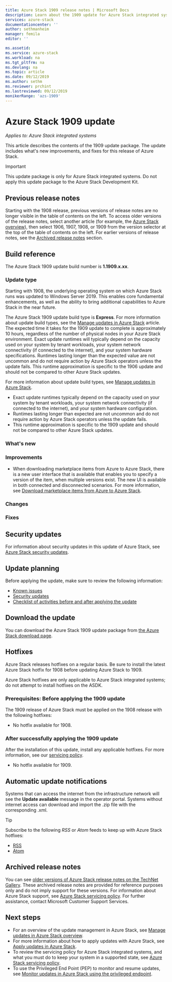 ```yaml
---
title: Azure Stack 1909 release notes | Microsoft Docs
description: Learn about the 1909 update for Azure Stack integrated systems, including what's new, known issues, and where to download the update.
services: azure-stack
documentationcenter: ''
author: sethmanheim
manager: femila
editor: ''

ms.assetid:  
ms.service: azure-stack
ms.workload: na
ms.tgt_pltfrm: na
ms.devlang: na
ms.topic: article
ms.date: 09/12/2019
ms.author: sethm
ms.reviewer: prchint
ms.lastreviewed: 09/12/2019
monikerRange: 'azs-1909'
---
```


# Azure Stack 1909 update

*Applies to: Azure Stack integrated systems*

This article describes the contents of the 1909 update package. The update includes what's new improvements, and fixes for this release of Azure Stack.

> [!IMPORTANT]  
> This update package is only for Azure Stack integrated systems. Do not apply this update package to the Azure Stack Development Kit.

## Previous release notes

Starting with the 1908 release, previous versions of release notes are no longer visible in the table of contents on the left. To access older versions of the release notes, select another article (for example, the [Azure Stack overview](azure-stack-overview.md)), then select 1906, 1907, 1908, or 1909 from the version selector at the top of the table of contents on the left. For earlier versions of release notes, see the [Archived release notes](#archived-release-notes) section.

## Build reference

The Azure Stack 1909 update build number is **1.1909.x.xx**.

### Update type

Starting with 1908, the underlying operating system on which Azure Stack runs was updated to Windows Server 2019. This enables core fundamental enhancements, as well as the ability to bring additional capabilities to Azure Stack in the near future.

The Azure Stack 1909 update build type is **Express**. For more information about update build types, see the [Manage updates in Azure Stack](azure-stack-updates.md) article. The expected time it takes for the 1909 update to complete is approximately 10 hours, regardless of the number of physical nodes in your Azure Stack environment. Exact update runtimes will typically depend on the capacity used on your system by tenant workloads, your system network connectivity (if connected to the internet), and your system hardware specifications. Runtimes lasting longer than the expected value are not uncommon and do not require action by Azure Stack operators unless the update fails. This runtime approximation is specific to the 1906 update and should not be compared to other Azure Stack updates.

For more information about update build types, see [Manage updates in Azure Stack](azure-stack-updates.md).

- Exact update runtimes typically depend on the capacity used on your system by tenant workloads, your system network connectivity (if connected to the internet), and your system hardware configuration.
- Runtimes lasting longer than expected are not uncommon and do not require action by Azure Stack operators unless the update fails.
- This runtime approximation is specific to the 1909 update and should not be compared to other Azure Stack updates.

<!-- ## What's in this update -->

<!-- The current theme (if any) of this release. -->

### What's new

<!-- What's new, also net new experiences and features. -->

### Improvements

- When downloading marketplace items from Azure to Azure Stack, there is a new user interface that is available that enables you to specify a version of the item, when multiple versions exist. The new UI is available in both connected and disconnected scenarios. For more information, see [Download marketplace items from Azure to Azure Stack](azure-stack-download-azure-marketplace-item.md).

### Changes

### Fixes

<!-- Product fixes that came up from customer deployments worth highlighting, especially if there is an SR/ICM associated to it. -->

## Security updates

For information about security updates in this update of Azure Stack, see [Azure Stack security updates](azure-stack-release-notes-security-updates.md).

## Update planning

Before applying the update, make sure to review the following information:

- [Known issues](azure-stack-release-notes-known-issues-1909.md)
- [Security updates](azure-stack-release-notes-security-updates.md)
- [Checklist of activities before and after applying the update](azure-stack-release-notes-checklist.md)

## Download the update

You can download the Azure Stack 1909 update package from [the Azure Stack download page](https://aka.ms/azurestackupdatedownload).

## Hotfixes

Azure Stack releases hotfixes on a regular basis. Be sure to install the latest Azure Stack hotfix for 1908 before updating Azure Stack to 1909.

Azure Stack hotfixes are only applicable to Azure Stack integrated systems; do not attempt to install hotfixes on the ASDK.

### Prerequisites: Before applying the 1909 update

The 1909 release of Azure Stack must be applied on the 1908 release with the following hotfixes:

<!-- One of these. Either no updates at all, nothing is required, or the LATEST hotfix that is required-->
- No hotfix available for 1908.

### After successfully applying the 1909 update

After the installation of this update, install any applicable hotfixes. For more information, see our [servicing policy](azure-stack-servicing-policy.md).

<!-- One of these. Either no updates at all, nothing is required, or the LATEST hotfix that is required-->
- No hotfix available for 1909.

## Automatic update notifications

Systems that can access the internet from the infrastructure network will see the **Update available** message in the operator portal. Systems without internet access can download and import the .zip file with the corresponding .xml.

> [!TIP]  
> Subscribe to the following *RSS* or *Atom* feeds to keep up with Azure Stack hotfixes:
>
> - [RSS](https://support.microsoft.com/app/content/api/content/feeds/sap/en-us/32d322a8-acae-202d-e9a9-7371dccf381b/rss)
> - [Atom](https://support.microsoft.com/app/content/api/content/feeds/sap/en-us/32d322a8-acae-202d-e9a9-7371dccf381b/atom)

## Archived release notes

You can see [older versions of Azure Stack release notes on the TechNet Gallery](https://aka.ms/azsarchivedrelnotes). These archived release notes are provided for reference purposes only and do not imply support for these versions. For information about Azure Stack support, see [Azure Stack servicing policy](azure-stack-servicing-policy.md). For further assistance, contact Microsoft Customer Support Services.

## Next steps

- For an overview of the update management in Azure Stack, see [Manage updates in Azure Stack overview](azure-stack-updates.md).  
- For more information about how to apply updates with Azure Stack, see [Apply updates in Azure Stack](azure-stack-apply-updates.md).
- To review the servicing policy for Azure Stack integrated systems, and what you must do to keep your system in a supported state, see [Azure Stack servicing policy](azure-stack-servicing-policy.md).  
- To use the Privileged End Point (PEP) to monitor and resume updates, see [Monitor updates in Azure Stack using the privileged endpoint](azure-stack-monitor-update.md).
